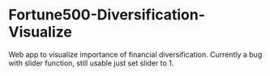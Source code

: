 # Fortune500-Diversification-Visualize
Web app to visualize importance of financial diversification.
Currently a bug with slider function, still usable just set slider to 1.

